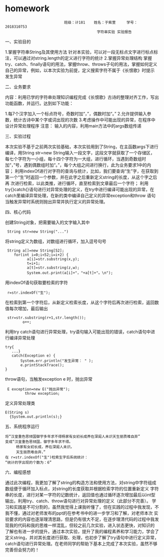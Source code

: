 # homework
                               班级：计181    姓名：于紫萱     学号：2018310753
                                              字符串实验 实验报告
一、实验目的

 1.掌握字符串String及其使用方法
 针对本实验，可以对一段无标点文字进行标点标注，可以通过对string.length的定义进行字符的统计
 2.掌握异常处理结构
 掌握try、catch、finally语句的用法，掌握throw、throws子句的用法，掌握如何定义自己的异常，例如，以本次实验为前提，定义搜索字符不属于《长恨歌》时提示
 发生异常
 
二、业务要求

  内容：利用已学的字符串处理知识编程完成《长恨歌》古诗的整理对齐工作，写出功能函数，并运行。达到如下功能：
  
  1.每7个汉字加入一个标点符号，奇数时加“，”，偶数时加“。”
  2.允许提供输入参数，统计古诗中某个字或词出现的次数
  3.考虑操作中可能出现的异常，在程序中设计异常处理程序
  注意： 输入的内容，利用main方法中的args数组传递

三、实验过程

   本次实验不基于之前两次实验基础，本次实验用到了String，在主函数args下进行编译，用String str=new String输入一段文字，这段文字就获取了一个存储区，
   每七个字符为一小组，每十四个字符为一大组，进行循环，当遇到奇数组时加“，”号，遇到偶数组时加“。”，每个大组之间进行换行，此为业务要求1中的内容；
   利用indexOf进行对字符的查询与统计，比如，我们要查询“生”字，在获取到第一个“生”时返回一个参数，并在此字之后重新定义string的长度，从这个字之后再
   次进行检索，以此类推，进行循环，直至检索到文章最后一个字符；
   利用try{}catch{}语句进行对异常处理的定义，在try中进行编译可能出现的异常，在catch里编译异常处理，在新的类中编译自己定义的异常exception和throw
   语句当触发异常时系统则抛出异常并执行定义的异常处理。
   
四、核心代码

创建String对象，把需要输入的文字输入其中

     String str=new String("...")

将string定义为数组，对数组进行循环，加入逗号句号
   
     String a[]=new String[52];
	   	for(int i=0;i<52;i=i+2) {
			  a[i]=str.substring(x,y);
			  t=i+1;
			  a[t]=str.substring(z,w);
			  System.out.print(a[i]+"，"+a[t]+"。\n");
    
 用indexOf语句获取要检索的字符
 
     r=str.indexOf("生");
    
 在检索到第一个字符后，从新定义检索长度，从这个字符后再次进行检索，返回数值每次增加，最后输出
 
     str=str.substring(r+1,str.length());
			o++;
      
 利用try catch语句进行异常处理，try语句输入可能出现的错误，catch语句中进行编译异常处理
 
    try{
       ...}
       catch(Exception e) {
		   System.err.println("发生异常： " ); 
		   e.printStackTrace(); 
  	}
    
  throw语句，当触发exception e 时，抛出异常
  
     E exception=new E("抛出异常");
			 throw exception;
       
  定义异常处理类   
  
    E(String s)
	  {System.out.println(s);}

五、系统程序运行

    将“汉皇重色思倾国御宇多年求不得杨家有女初长成养在深闺人未识天生丽质难自弃”
    变成“汉皇重色思倾国，御宇多年求不得。
         杨家有女初长成，养在深闺人未识。
         天生丽质难自弃，”
    在 r=str.indexOf("生")检索生字后系统统计：
    “统计的字出现的个数为：6”
    
六、编程感想

   通过此次编程，我更加了解了string的构造方法和使用方法，对string中字符组成数组便于循环加入标点，对string的长度获取并根据检索字符的位置重新定义
   字符串的长度，进行对某一字符的记数统计，返回值也通过循环逐次增加最后以int型输出，利用try、catch、throw语句进行对异常处理的定义（此部分不完善）。
   学习和实践是不可分割的，虽然我觉得上课我听懂了，但在实践的过程中我发现，不 我不懂，通过对老师发布的ppt的在参考书中的进一步学习和了解，对老师本次
   实验要求的内容也逐渐理清思路，但是仍有很大不足，在逐步理清代码的过程中我发现我的代码和我的思维一样混乱，但较之前几次实验，进入状态更快，对知识的
   了解也有进一步的提升。通过本次实验，提升了我的编程素养和学习能力，学会了定义string，并对其长度进行获取、处理，也初步了解了try语句中进行定义异常，
   catch语句进行异常处理。在老师同学的帮助下基本上完成了本次实验，虽然不够完善但会努力的！
   







 
